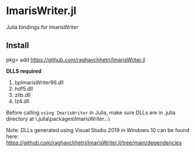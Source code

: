 # ImarisWriter.jl

Julia bindings for ImarisWriter

## Install
pkg> add  https://github.com/raghavchhetri/ImarisWriter.jl

**DLLS required**
1. bpImarisWriter96.dll
2. hdf5.dll
3. zlib.dll
3. lz4.dll

Before calling `using ImarisWriter` in Julia, make sure DLLs are in .julia directory at \\.julia\packages\ImarisWriter\...\

Note: DLLs generated using Visual Studio 2019 in Windows 10 can be found here: https://github.com/raghavchhetri/ImarisWriter.jl/tree/main/dependencies
